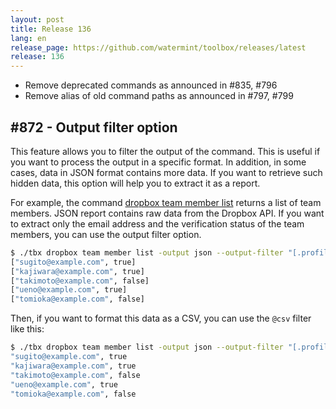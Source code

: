 ```yaml
---
layout: post
title: Release 136
lang: en
release_page: https://github.com/watermint/toolbox/releases/latest
release: 136
---
```


* Remove deprecated commands as announced in #835, #796
* Remove alias of old command paths as announced in #797, #799

## #872 - Output filter option

This feature allows you to filter the output of the command.
This is useful if you want to process the output in a specific format.
In addition, in some cases, data in JSON format contains more data.
If you want to retrieve such hidden data, this option will help you to extract it as a report.

For example, the command [dropbox team member list](https://toolbox.watermint.org/commands/dropbox-team-member-list.html) returns a list of team members.
JSON report contains raw data from the Dropbox API.
If you want to extract only the email address and the verification status of the team members, you can use the output filter option.

```bash
$ ./tbx dropbox team member list -output json --output-filter "[.profile.email, .profile.email_verified]"
["sugito@example.com", true]
["kajiwara@example.com", true]
["takimoto@example.com", false]
["ueno@example.com", true]
["tomioka@example.com", false]
```

Then, if you want to format this data as a CSV, you can use the `@csv` filter like this:

```bash
$ ./tbx dropbox team member list -output json --output-filter "[.profile.email, .profile.email_verified] | @csv"
"sugito@example.com", true
"kajiwara@example.com", true
"takimoto@example.com", false
"ueno@example.com", true
"tomioka@example.com", false
```

